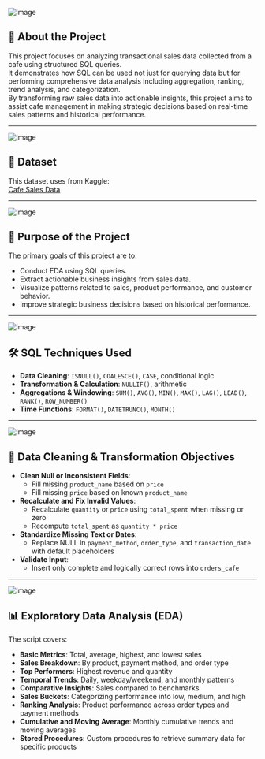 ![image](https://github.com/user-attachments/assets/d2bf071a-9504-4450-92f8-2a6004538fd9)

## 📘 About the Project

This project focuses on analyzing transactional sales data collected from a cafe using structured SQL queries.  
It demonstrates how SQL can be used not just for querying data but for performing comprehensive data analysis including aggregation, ranking, trend analysis, and categorization.  
By transforming raw sales data into actionable insights, this project aims to assist cafe management in making strategic decisions based on real-time sales patterns and historical performance.

---

![image](https://github.com/user-attachments/assets/d4c4fe4c-9a54-4223-b31a-7f96807790fe)

## 📂 Dataset

This dataset uses from Kaggle:  
[Cafe Sales Data](https://www.kaggle.com/datasets/ahmedmohamed2003/cafe-sales-dirty-data-for-cleaning-training)

---

![image](https://github.com/user-attachments/assets/25c14ff3-0230-41ef-b124-d0d17d5ad5a8)

## 🎯 Purpose of the Project

The primary goals of this project are to:

- Conduct EDA using SQL queries.  
- Extract actionable business insights from sales data.  
- Visualize patterns related to sales, product performance, and customer behavior.  
- Improve strategic business decisions based on historical performance.

---

![image](https://github.com/user-attachments/assets/26cb16f8-be38-4a29-bf26-c02f80eccbdd)

## 🛠️ SQL Techniques Used

- **Data Cleaning**: `ISNULL()`, `COALESCE()`, `CASE`, conditional logic  
- **Transformation & Calculation**: `NULLIF()`, arithmetic  
- **Aggregations & Windowing**: `SUM()`, `AVG()`, `MIN()`, `MAX()`, `LAG()`, `LEAD()`, `RANK()`, `ROW_NUMBER()`  
- **Time Functions**: `FORMAT()`, `DATETRUNC()`, `MONTH()`

---

![image](https://github.com/user-attachments/assets/931d160b-295b-47e8-b517-700fad8a60af)

## 🧹 Data Cleaning & Transformation Objectives

- **Clean Null or Inconsistent Fields**:
  - Fill missing `product_name` based on `price`
  - Fill missing `price` based on known `product_name`
- **Recalculate and Fix Invalid Values**:
  - Recalculate `quantity` or `price` using `total_spent` when missing or zero
  - Recompute `total_spent` as `quantity * price`
- **Standardize Missing Text or Dates**:
  - Replace NULL in `payment_method`, `order_type`, and `transaction_date` with default placeholders
- **Validate Input**:
  - Insert only complete and logically correct rows into `orders_cafe`

---

![image](https://github.com/user-attachments/assets/9090d651-1e8b-4221-b4ba-7b64a280f463)

## 📊 Exploratory Data Analysis (EDA)

The script covers:

- **Basic Metrics**: Total, average, highest, and lowest sales  
- **Sales Breakdown**: By product, payment method, and order type  
- **Top Performers**: Highest revenue and quantity  
- **Temporal Trends**: Daily, weekday/weekend, and monthly patterns  
- **Comparative Insights**: Sales compared to benchmarks  
- **Sales Buckets**: Categorizing performance into low, medium, and high  
- **Ranking Analysis**: Product performance across order types and payment methods  
- **Cumulative and Moving Average**: Monthly cumulative trends and moving averages  
- **Stored Procedures**: Custom procedures to retrieve summary data for specific products

